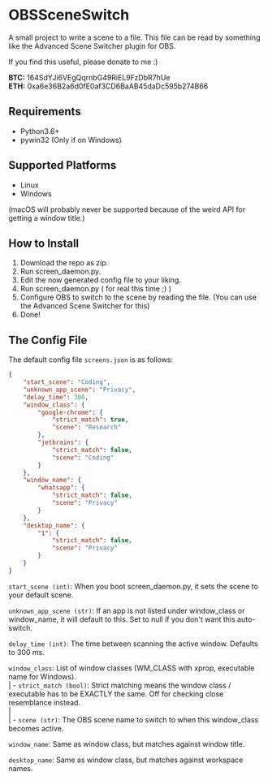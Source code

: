 # OBSSceneSwitch
A small project to write a scene to a file. This file can be read by something like the Advanced Scene Switcher plugin for OBS.

If you find this useful, please donate to me :)

**BTC:** 164SdYJi6VEgQqrnbG49RiEL9FzDbR7hUe\
**ETH:** 0xa6e36B2a6d0fE0af3CD6BaAB45daDc595b274B66

## Requirements
* Python3.6+
* pywin32 (Only if on Windows)

## Supported Platforms
* Linux
* Windows

(macOS will probably never be supported because of the weird API for getting a window title.)

## How to Install
1. Download the repo as zip.
1. Run screen_daemon.py.
1. Edit the now generated config file to your liking.
1. Run screen_daemon.py ( for real this time ;) )
1. Configure OBS to switch to the scene by reading the file. (You can use the Advanced Scene Switcher for this)
1. Done!

## The Config File
The default config file ``screens.json`` is as follows:
```json
{
    "start_scene": "Coding",
    "unknown_app_scene": "Privacy",
    "delay_time": 300,                            
    "window_class": {
        "google-chrome": {
            "strict_match": true,
            "scene": "Research"
        },
        "jetbrains": {
            "strict_match": false,
            "scene": "Coding"
        }
    },
    "window_name": {
        "whatsapp": {
            "strict_match": false,
            "scene": "Privacy"
        }
    },
    "desktop_name": {
        "1": {
            "strict_match": false,
            "scene": "Privacy"
        }
    }
}
```

``start_scene (int)``: When you boot screen_daemon.py, it sets the scene to your default scene.

``unknown_app_scene (str)``: If an app is not listed under window_class or window_name, it will default to this. Set to null if you don't want this auto-switch.

``delay_time (int)``: The time between scanning the active window. Defaults to 300 ms.

``window_class``: List of window classes (WM_CLASS with xprop, executable name for Windows).\
|  - ``strict_match (bool)``: Strict matching means the window class / executable has to be EXACTLY the same. Off for checking close resemblance instead.\
|  \
|  - ``scene (str)``: The OBS scene name to switch to when this window_class becomes active.

``window_name``: Same as window class, but matches against window title.

``desktop_name``: Same as window class, but matches against workspace names.
